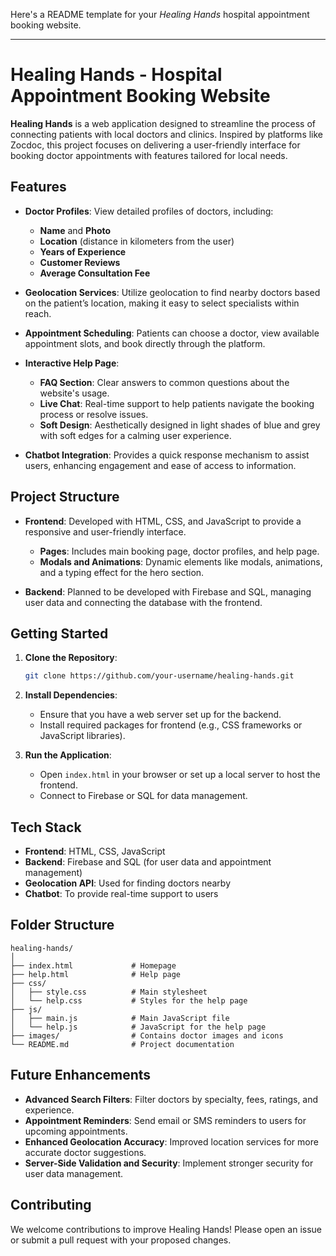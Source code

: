 Here's a README template for your *Healing Hands* hospital appointment booking website.

---

# Healing Hands - Hospital Appointment Booking Website

**Healing Hands** is a web application designed to streamline the process of connecting patients with local doctors and clinics. Inspired by platforms like Zocdoc, this project focuses on delivering a user-friendly interface for booking doctor appointments with features tailored for local needs.

## Features

- **Doctor Profiles**: View detailed profiles of doctors, including:
  - **Name** and **Photo**
  - **Location** (distance in kilometers from the user)
  - **Years of Experience**
  - **Customer Reviews**
  - **Average Consultation Fee**

- **Geolocation Services**: Utilize geolocation to find nearby doctors based on the patient’s location, making it easy to select specialists within reach.

- **Appointment Scheduling**: Patients can choose a doctor, view available appointment slots, and book directly through the platform.

- **Interactive Help Page**:
  - **FAQ Section**: Clear answers to common questions about the website's usage.
  - **Live Chat**: Real-time support to help patients navigate the booking process or resolve issues.
  - **Soft Design**: Aesthetically designed in light shades of blue and grey with soft edges for a calming user experience.

- **Chatbot Integration**: Provides a quick response mechanism to assist users, enhancing engagement and ease of access to information.

## Project Structure

- **Frontend**: Developed with HTML, CSS, and JavaScript to provide a responsive and user-friendly interface.
  - **Pages**: Includes main booking page, doctor profiles, and help page.
  - **Modals and Animations**: Dynamic elements like modals, animations, and a typing effect for the hero section.
  
- **Backend**: Planned to be developed with Firebase and SQL, managing user data and connecting the database with the frontend.

## Getting Started

1. **Clone the Repository**:
   ```bash
   git clone https://github.com/your-username/healing-hands.git
   ```
   
2. **Install Dependencies**:
   - Ensure that you have a web server set up for the backend.
   - Install required packages for frontend (e.g., CSS frameworks or JavaScript libraries).

3. **Run the Application**:
   - Open `index.html` in your browser or set up a local server to host the frontend.
   - Connect to Firebase or SQL for data management.

## Tech Stack

- **Frontend**: HTML, CSS, JavaScript
- **Backend**: Firebase and SQL (for user data and appointment management)
- **Geolocation API**: Used for finding doctors nearby
- **Chatbot**: To provide real-time support to users

## Folder Structure

```plaintext
healing-hands/
│
├── index.html             # Homepage
├── help.html              # Help page
├── css/
│   ├── style.css          # Main stylesheet
│   └── help.css           # Styles for the help page
├── js/
│   ├── main.js            # Main JavaScript file
│   └── help.js            # JavaScript for the help page
├── images/                # Contains doctor images and icons
└── README.md              # Project documentation
```

## Future Enhancements

- **Advanced Search Filters**: Filter doctors by specialty, fees, ratings, and experience.
- **Appointment Reminders**: Send email or SMS reminders to users for upcoming appointments.
- **Enhanced Geolocation Accuracy**: Improved location services for more accurate doctor suggestions.
- **Server-Side Validation and Security**: Implement stronger security for user data management.

## Contributing

We welcome contributions to improve Healing Hands! Please open an issue or submit a pull request with your proposed changes.

